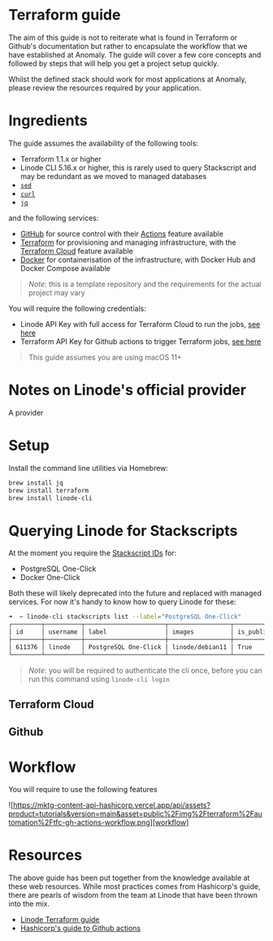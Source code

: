 # Terraform guide

The aim of this guide is not to reiterate what is found in Terraform or Github's documentation but rather to encapsulate the workflow that we have established at Anomaly. The guide will cover a few core concepts and followed by steps that will help you get a project setup quickly.

Whilst the defined stack should work for most applications at Anomaly, please review the resources required by your application.

# Ingredients

The guide assumes the availability of the following tools:

- Terraform 1.1.x or higher
- Linode CLI 5.16.x or higher, this is rarely used to query Stackscript and may be redundant as we moved to managed databases
- [`sed`](https://www.gnu.org/software/sed/)
- [`curl`](https://curl.se/)
- [`jq`](https://stedolan.github.io/jq/)

and the following services:

- [GitHub](https://github.com) for source control with their [Actions](https://github.com/features/actions) feature available
- [Terraform](https://www.terraform.io) for provisioning and managing infrastructure, with the [Terraform Cloud](https://www.terraform.io/cloud) feature available
- [Docker](https://www.docker.com) for containerisation of the infrastructure, with Docker Hub and Docker Compose available

> _Note_: this is a template repository and the requirements for the actual project may vary

You will require the following credentials:

- Linode API Key with full access for Terraform Cloud to run the jobs, [see here](https://www.linode.com/docs/security/api-access/)
- Terraform API Key for Github actions to trigger Terraform jobs, [see here](https://help.github.com/en/actions/automating-your-workflow-with-github-actions/authenticating-with-the-github_token-secret)

> This guide assumes you are using macOS 11+

# Notes on Linode's official provider

A provider

# Setup

Install the command line utilities via Homebrew:

```zsh
brew install jq
brew install terraform
brew install linode-cli
```

# Querying Linode for Stackscripts

At the moment you require the [Stackscript IDs](https://www.linode.com/docs/guides/platform/stackscripts/) for:

- PostgreSQL One-Click
- Docker One-Click

Both these will likely deprecated into the future and replaced with managed services. For now it's handy to know how to query Linode for these:

```zsh
➜  ~ linode-cli stackscripts list --label="PostgreSQL One-Click"                                            
┌────────┬──────────┬──────────────────────┬─────────────────┬───────────┬─────────────────────┬─────────────────────┐
│ id     │ username │ label                │ images          │ is_public │ created             │ updated             │
├────────┼──────────┼──────────────────────┼─────────────────┼───────────┼─────────────────────┼─────────────────────┤
│ 611376 │ linode   │ PostgreSQL One-Click │ linode/debian11 │ True      │ 2019-11-13T06:05:28 │ 2022-02-22T15:08:31 │
└────────┴──────────┴──────────────────────┴─────────────────┴───────────┴─────────────────────┴─────────────────────┘
```

> _Note_: you will be required to authenticate the cli once, before you can run this command using `linode-cli login`

## Terraform Cloud


## Github


# Workflow

You will require to use the following features 

![https://mktg-content-api-hashicorp.vercel.app/api/assets?product=tutorials&version=main&asset=public%2Fimg%2Fterraform%2Fautomation%2Ftfc-gh-actions-workflow.png][workflow]


# Resources

The above guide has been put together from the knowledge available at these web resources. While most practices comes from Hashicorp's guide, there are pearls of wisdom from the team at Linode that have been thrown into the mix.

- [Linode Terraform guide](https://www.linode.com/docs/guides/how-to-build-your-infrastructure-using-terraform-and-linode/)
- [Hashicorp's guide to Github actions](https://learn.hashicorp.com/tutorials/terraform/github-actions)